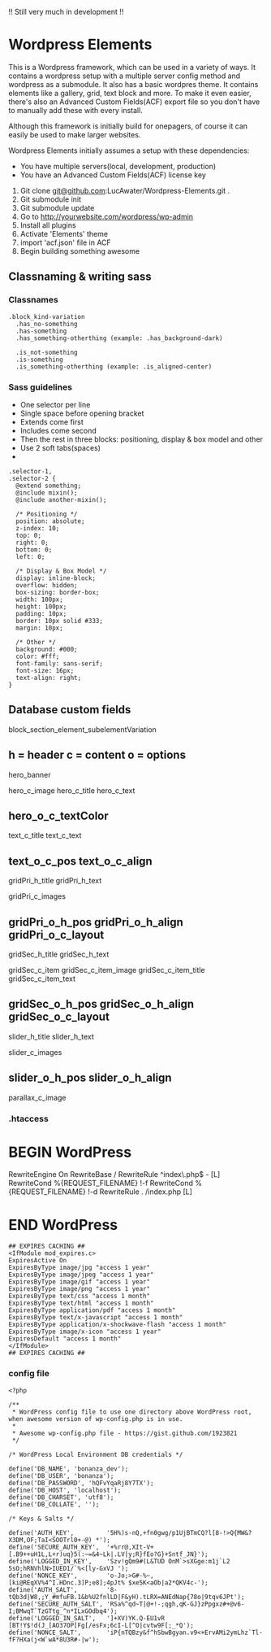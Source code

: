 !! Still very much in development !!

Wordpress Elements
==============================

This is a Wordpress framework, which can be used in a variety of ways. It contains a wordpress setup with a multiple server config method and wordpress as a submodule. It also has a basic wordpres theme. It contains elements like a gallery, grid, text block and more. To make it even easier, there's also an Advanced Custom Fields(ACF) export file so you don't have to manually add these with every install.

Although this framework is initially build for onepagers, of course it can easily be used to make larger websites.

Wordpress Elements initially assumes a setup with these dependencies:
- You have multiple servers(local, development, production)
- You have an Advanced Custom Fields(ACF) license key

1. Git clone git@github.com:LucAwater/Wordpress-Elements.git .
2. Git submodule init
3. Git submodule update
4. Go to http://yourwebsite.com/wordpress/wp-admin
5. Install all plugins
6. Activate 'Elements' theme
7. import 'acf.json' file in ACF
8. Begin building something awesome

## Classnaming & writing sass

### Classnames
```
.block_kind-variation 
  .has_no-something
  .has-something
  .has_something-otherthing (example: .has_background-dark)
  
  .is_not-something
  .is-something
  .is_something-otherthing (example: .is_aligned-center)
```

### Sass guidelines

- One selector per line
- Single space before opening bracket
- Extends come first
- Includes come second
- Then the rest in three blocks: positioning, display & box model and other
- Use 2 soft tabs(spaces)
- 

```
.selector-1,
.selector-2 {
  @extend something;
  @include mixin();
  @include another-mixin();
  
  /* Positioning */
  position: absolute;
  z-index: 10;
  top: 0;
  right: 0;
  bottom: 0;
  left: 0;

  /* Display & Box Model */
  display: inline-block;
  overflow: hidden;
  box-sizing: border-box;
  width: 100px;
  height: 100px;
  padding: 10px;
  border: 10px solid #333;
  margin: 10px;

  /* Other */
  background: #000;
  color: #fff;
  font-family: sans-serif;
  font-size: 16px;
  text-align: right;
}
```

## Database custom fields

block_section_element_subelementVariation

h = header
c = content
o = options
--------------------------
hero_banner

hero_c_image
hero_c_title
hero_c_text

hero_o_c_textColor
--------------------------
text_c_title
text_c_text

text_o_c_pos
text_o_c_align
--------------------------
gridPri_h_title
gridPri_h_text

gridPri_c_images

gridPri_o_h_pos
gridPri_o_h_align
gridPri_o_c_layout
--------------------------
gridSec_h_title
gridSec_h_text

gridSec_c_item
gridSec_c_item_image
gridSec_c_item_title
gridSec_c_item_text

gridSec_o_h_pos
gridSec_o_h_align
gridSec_o_c_layout
--------------------------
slider_h_title
slider_h_text

slider_c_images

slider_o_h_pos
slider_o_h_align
--------------------------
parallax_c_image

### .htaccess
# BEGIN WordPress
<IfModule mod_rewrite.c>
RewriteEngine On
RewriteBase /
RewriteRule ^index\.php$ - [L]
RewriteCond %{REQUEST_FILENAME} !-f
RewriteCond %{REQUEST_FILENAME} !-d
RewriteRule . /index.php [L]
</IfModule>

# END WordPress
```
## EXPIRES CACHING ##
<IfModule mod_expires.c>
ExpiresActive On
ExpiresByType image/jpg "access 1 year"
ExpiresByType image/jpeg "access 1 year"
ExpiresByType image/gif "access 1 year"
ExpiresByType image/png "access 1 year"
ExpiresByType text/css "access 1 month"
ExpiresByType text/html "access 1 month"
ExpiresByType application/pdf "access 1 month"
ExpiresByType text/x-javascript "access 1 month"
ExpiresByType application/x-shockwave-flash "access 1 month"
ExpiresByType image/x-icon "access 1 year"
ExpiresDefault "access 1 month"
</IfModule>
## EXPIRES CACHING ##
```

### config file
```
<?php

/**
 * WordPress config file to use one directory above WordPress root, when awesome version of wp-config.php is in use.
 *
 * Awesome wp-config.php file - https://gist.github.com/1923821
 */

/* WordPress Local Environment DB credentials */

define('DB_NAME', 'bonanza_dev');
define('DB_USER', 'bonanza');
define('DB_PASSWORD', 'hQFvYqaRj8Y7TX');
define('DB_HOST', 'localhost');
define('DB_CHARSET', 'utf8');
define('DB_COLLATE', '');

/* Keys & Salts */

define('AUTH_KEY',         '5H%)s-nQ,+fn0gwg/p1UjBTmCQ?l[8-!>Q{MW&?X3DM,OF;TaI<SOOTrl0+-@) *');
define('SECURE_AUTH_KEY',  '+%rr@,XIt-V+[.B9++uH1L,L+r)uq}5(:~=&4~Lk|.LV|y;R}fEo?G}+Sntf_JN}');
define('LOGGED_IN_KEY',    'Szv!gQm9#(L&TUD OnM`>sXGge:m1j`L2 5sO;hRNVhlN>IUED1/`%<[ly-GxVJ ');
define('NONCE_KEY',        'o-Jo;>G#-%~,[ki@REqXV%4^I.HDnc.3]P;e8];4pJt% $xe5K<aOb|a2*QKV4c-');
define('AUTH_SALT',        '8-tQb3d|W8,;Y_#mfuFB.1&b%U2fnlLD|F&yH).tLRX=ANEdNap{78o|9tqv6JPt');
define('SECURE_AUTH_SALT', 'RSa%^qd~T|@+!-;qgh,qK-GJ}zPpgxz#+@v6-I;BMwqT`TzGTtg_^n*ILxGOdbq4');
define('LOGGED_IN_SALT',   ']+XV)YK.Q-EU1vR [BT!Y$!d(J_[AO37OP[Fg[/esFx;6cI-L[^O|cvtw9F[;_*Q');
define('NONCE_SALT',       'iP{nTQBzy&f^hSbwBgyan.v9<+ErvAMi2ymLhz`Tl-fF?HXa(j<W`wA*8U3R#-|w');
```


